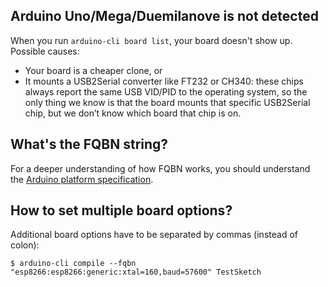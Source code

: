 ## Arduino Uno/Mega/Duemilanove is not detected

When you run `arduino-cli board list`, your board doesn't show up. Possible causes:

-  Your board is a cheaper clone, or
-  It mounts a USB2Serial converter like FT232 or CH340: these chips
   always report the same USB VID/PID to the operating system, so the
   only thing we know is that the board mounts that specific
   USB2Serial chip, but we don’t know which board that chip is on.

##  What's the FQBN string?

For a deeper understanding of how FQBN works, you should understand
the [Arduino platform specification][0].

##  How to set multiple board options?

Additional board options have to be separated by commas (instead of colon):

`$ arduino-cli compile --fqbn "esp8266:esp8266:generic:xtal=160,baud=57600" TestSketch`


[0]: platform-specification.md

